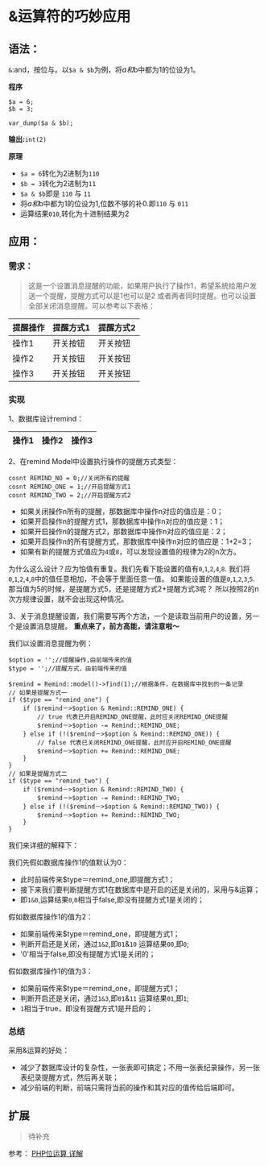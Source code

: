 # &运算符的巧妙应用

## 语法：
`&`:and，按位与。以`$a & $b`为例，将$a和$b中都为1的位设为1。

**程序**

```
$a = 6;
$b = 3;

var_dump($a & $b);
```

**输出:**`int(2)`

**原理** 

+ `$a = 6`转化为2进制为`110`
+ `$b = 3`转化为2进制为`11`
+ `$a & $b`即是 `110` 与 `11`
+ 将$a和$b中都为1的位设为1,位数不够的补0.即`110` 与 `011`
+ 运算结果`010`,转化为十进制结果为2


## 应用：

### 需求：
> 这是一个设置消息提醒的功能，如果用户执行了操作1，希望系统给用户发送一个提醒，提醒方式可以是1也可以是2
或者两者同时提醒。也可以设置全部关闭消息提醒。可以参考以下表格：

| 提醒操作  | 提醒方式1 | 提醒方式2 | 
|---------|----------|---------|
|  操作1   | 开关按钮   | 开关按钮 |
|  操作2   | 开关按钮   | 开关按钮 |  
|  操作3   | 开关按钮   | 开关按钮 |  

### 实现
1、数据库设计remind：

| 操作1  | 操作2 | 操作3 | 
|---------|----------|---------|

2、在remind Model中设置执行操作的提醒方式类型：

```
cosnt REMIND_NO = 0;//关闭所有的提醒
cosnt REMIND_ONE = 1;//开启提醒方式1
cosnt REMIND_TWO = 2;//开启提醒方式2
```

+ 如果关闭操作n所有的提醒，那数据库中操作n对应的值应是：0；
+ 如果开启操作n的提醒方式1，那数据库中操作n对应的值应是：1；
+ 如果开启操作n的提醒方式2，那数据库中操作n对应的值应是：2；
+ 如果开启操作n的所有提醒方式，那数据库中操作n对应的值应是：1+2=3；
+ 如果有新的提醒方式值应为`4`或`8`，可以发现设置值的规律为2的n次方。

为什么这么设计？应为怕值有重复。我们先看下能设置的值有`0`,`1`,`2`,`4`,`8`.
我们将`0`,`1`,`2`,`4`,`8`中的值任意相加，不会等于里面任意一值。
如果能设置的值是`0`,`1`,`2`,`3`,`5`.那当值为5的时候，是提醒方式5，还是提醒方式2+提醒方式3呢？
所以按照2的n次方规律设置，就不会出现这种情况。

3、关于消息提醒设置，我们需要写两个方法，一个是读取当前用户的设置，另一个是设置消息提醒。
**重点来了，前方高能，请注意啦～**

我们以设置消息提醒为例：
```
$option = '';//提醒操作,由前端传来的值
$type = '';//提醒方式，由前端传来的值

$remind = Remind::model()->find(1);//根据条件，在数据库中找到的一条记录
// 如果是提醒方式一
if ($type == "remind_one") {
	if ($remind－>$option & Remind::REMIND_ONE) {
		// true 代表已开启REMIND_ONE提醒，此时应关闭REMIND_ONE提醒
		$remind－>$option -= Remind::REMIND_ONE;
	} else if (!($remind－>$option & Remind::REMIND_ONE)) {
		// false 代表已关闭REMIND_ONE提醒，此时应开启REMIND_ONE提醒
		$remind－>$option += Remind::REMIND_ONE;
	}
}
// 如果是提醒方式二
if ($type == "remind_two") {
	if ($remind－>$option & Remind::REMIND_TWO) {
		$remind－>$option -= Remind::REMIND_TWO;
	} else if (!($remind－>$option & Remind::REMIND_TWO)) {
		$remind－>$option += Remind::REMIND_TWO;
	}
}
```

我们来详细的解释下：

我们先假如数据库操作1的值默认为0：

+ 此时前端传来$type＝remind_one,即提醒方式1；
+ 接下来我们要判断提醒方式1在数据库中是开启的还是关闭的，采用与&运算；
+ 即`1&0`,运算结果`0`,`0`相当于false,即没有提醒方式1是关闭的；

假如数据库操作1的值为2：

+ 如果前端传来$type＝remind_one，即提醒方式1；
+ 判断开启还是关闭，通过`1&2`,即`01`&`10` 运算结果`00`,即`0`;
+ '0'相当于false,即没有提醒方式1是关闭的；

假如数据库操作1的值为3：

+ 如果前端传来$type＝remind_one，即提醒方式1；
+ 判断开启还是关闭，通过`1&3`,即`01`&`11` 运算结果`01`,即`1`;
+ `1`相当于true，即没有提醒方式1是开启的；

### 总结
采用&运算的好处：

+ 减少了数据库设计的复杂性，一张表即可搞定；不用一张表纪录操作，另一张表纪录提醒方式，然后再关联；
+ 减少前端的判断，前端只需将当前的操作和其对应的值传给后端即可。

## 扩展
>待补充


参考：
[PHP位运算 详解](http://www.php100.com/html/webkaifa/PHP/PHPyingyong/2013/0821/13762.html)